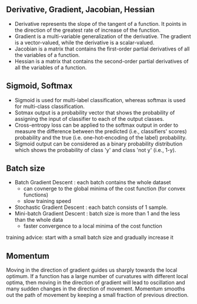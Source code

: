 
## Derivative, Gradient, Jacobian, Hessian

- Derivative represents the slope of the tangent of a function. It points in the direction of the greatest rate of increase of the function.
- Gradient is a multi-variable generalization of the derivative. The gradient is a vector-valued, while the derivative is a scalar-valued.
- Jacobian is a matrix that contains the first-order partial derivatives of all the variables of a function.
- Hessian is a matrix that contains the second-order partial derivatives of all the variables of a function.


## Sigmoid, Softmax
- Sigmoid is used for multi-label classification, whereas softmax is used for multi-class classification.
- Sotmax output is a probability vector that shows the probability of assigning the input of classifier to each of the output classes.
- Cross-entropy loss can  be applied to the softmax output in order to measure the difference between the predicted (i.e., classifiers' scores) probability and the true (i.e. one-hot-encoding of the label) probability. 
- Sigmoid output can be considered as a binary probability distribution which shows the probability of class 'y' and class 'not y' (i.e., 1-y).


## Batch size

- Batch Gradient Descent : each batch contains the whole dataset
  - can covnerge to the global minima of the cost function (for convex functions)
  - slow training speed
- Stochastic Gradient Descent : each batch consists of 1 sample.
- Mini-batch Gradient Descent : batch size is more than 1 and the less than the whole data
  - faster convergence to a local minima of the cost function

training advice:
start with a small batch size and gradually increase it


## Momentum

Moving in the direction of gradient guides us sharply towards the local optimum. If a function has a large number of curvatures with different local optima, then moving in the direction of gradient will lead to oscillation and many sudden changes in the direction of movement. Momentum smooths out the path of movement by keeping a small fraction of previous direction.
